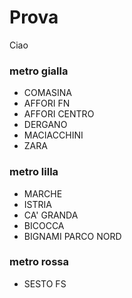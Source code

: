 # Prova
Ciao
### metro gialla
- COMASINA 
- AFFORI FN
- AFFORI CENTRO
- DERGANO
- MACIACCHINI
- ZARA
### metro lilla
- MARCHE
- ISTRIA
- CA' GRANDA
- BICOCCA
- BIGNAMI PARCO NORD
### metro rossa
- SESTO FS